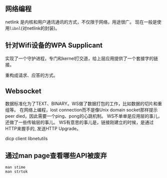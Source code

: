 ## 网络编程
netlink 是内核和用户通讯通讯的方式，不仅限于网络，用途很广。
现在一般是使用`libnl`(对netlink的封装)。

## 针对Wifi设备的WPA Supplicant
实现了一个守护进程，专门和kernel打交道，给上层应用提供了一个套接字的链接。

重构成请求、应答的方式。

## Websocket
数据标准化为了TEXT、BINARY。WS做了数据打包的工作，比如数据的切片和重组等。
在网络上编程，lost connection而不是像Unix domain socket那样提示peer died，因此需要一个ping、pong的心跳机制。
WS不单单是应用层的事儿，还做了一些传输层的事儿。
WS有意思的事儿是，链接刚建立的时候，是通过HTTP来握手的, 发送HTTP Upgrade。

dicp client
libnetutils

## 通过man page查看哪些API被废弃
```
man stime
man strtok
```

